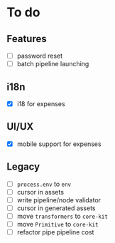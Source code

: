 # To do

## Features

- [ ] password reset
- [ ] batch pipeline launching

## i18n

- [x] i18 for expenses

## UI/UX

- [x] mobile support for expenses

## Legacy

- [ ] `process.env` to `env`
- [ ] cursor in assets
- [ ] write pipeline/node validator
- [ ] cursor in generated assets
- [ ] move `transformers` to `core-kit`
- [ ] move `Primitive` to `core-kit`
- [ ] refactor pipe pipeline cost
